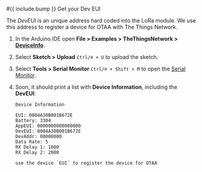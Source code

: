 #{{ include.bump }} Get your Dev EUI

The *DevEUI* is an unique address hard coded into the LoRa module. We use this address to register a device for OTAA with The Things Network.

1.  In the Arduino IDE open **File > Examples > TheThingsNetwork > [DeviceInfo](https://github.com/TheThingsNetwork/arduino-library/blob/master/examples/DeviceInfo/DeviceInfo.ino)**.
2.  Select **Sketch > Upload** `Ctrl/⌘ + U` to upload the sketch.
3.  Select **Tools > Serial Monitor** `Ctrl/⌘ + Shift + M` to open the [Serial Monitor](/arduino/#serial-monitor).
4.  Soon, it should print a list with **Device Information**, including the **DevEUI**:

    ```
    Device Information

    EUI: 0004A30B001B672E
    Battery: 3304
    AppEUI: 0000000000000000
    DevEUI: 0004A30B001B672E
    DevAddr: 00000000
    Data Rate: 5
    RX Delay 1: 1000
    RX Delay 2: 2000

    use the device `EUI` to register the device for OTAA
    ```